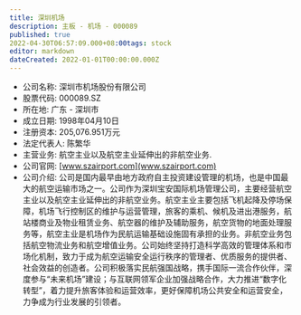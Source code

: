 ```yaml
---
title: 深圳机场
description: 主板 - 机场 - 000089
published: true
2022-04-30T06:57:09.000+08:00tags: stock
editor: markdown
dateCreated: 2022-01-01T00:00:00.000Z
---
```


- 公司名称: 深圳市机场股份有限公司
- 股票代码: 000089.SZ
- 所在地: 广东 - 深圳市
- 成立日期: 1998年04月10日
- 注册资本: 205,076.951万元
- 法定代表人: 陈繁华
- 主营业务: 航空主业以及航空主业延伸出的非航空业务.
- 公司官网: [www.szairport.com](www.szairport.com)
- 公司介绍: 公司是国内最早由地方政府自主投资建设管理的机场，也是中国最大的航空运输市场之一。公司作为深圳宝安国际机场管理公司，主要经营航空主业以及航空主业延伸出的非航空业务。航空主业主要包括飞机起降及停场保障，机场飞行控制区的维护与运营管理，旅客的乘机、候机及进出港服务，航站楼商业及物业租赁业务、航空器的维护及辅助服务，航空货物的地面处理服务等，航空主业是机场作为民航运输基础设施固有承担的业务。非航空业务包括航空物流业务和航空增值业务。公司始终坚持打造科学高效的管理体系和市场化机制，致力于成为航空运输安全运行秩序的管理者、优质服务的提供者、社会效益的创造者。公司积极落实民航强国战略，携手国际一流合作伙伴，深度参与“未来机场”建设；与互联网领军企业加强战略合作，大力推进“数字化转型”，着力提升旅客体验和运营效率，更好保障机场公共安全和运营安全，力争成为行业发展的引领者。



